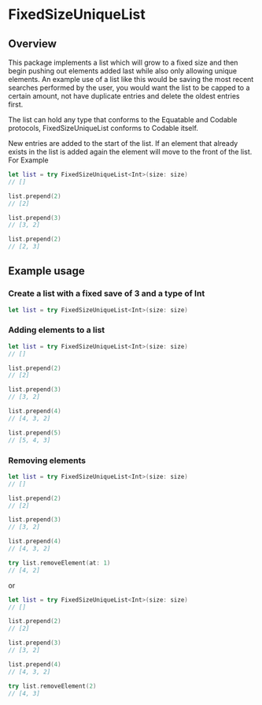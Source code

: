 # FixedSizeUniqueList

## Overview
This package implements a list which will grow to a fixed size and then begin pushing out elements added last while also only allowing unique elements. An example use of a list like this would be saving the most recent searches performed by the user, you would want the list to be capped to a certain amount, not have duplicate entries and delete the oldest entries first. 

The list can hold any type that conforms to the Equatable and Codable protocols, FixedSizeUniqueList conforms to Codable itself.

New entries are added to the start of the list. If an element that already exists in the list is added again the element will move to the front of the list. For Example
```swift
let list = try FixedSizeUniqueList<Int>(size: size)
// []

list.prepend(2)
// [2]

list.prepend(3)
// [3, 2]

list.prepend(2)
// [2, 3]
```

## Example usage
### Create a list with a fixed save of 3 and a type of Int
```Swift
let list = try FixedSizeUniqueList<Int>(size: size)
```

### Adding elements to a list
```swift
let list = try FixedSizeUniqueList<Int>(size: size)
// []

list.prepend(2)
// [2]

list.prepend(3)
// [3, 2]

list.prepend(4)
// [4, 3, 2]

list.prepend(5)
// [5, 4, 3]
```

### Removing elements
```swift
let list = try FixedSizeUniqueList<Int>(size: size)
// []

list.prepend(2)
// [2]

list.prepend(3)
// [3, 2]

list.prepend(4)
// [4, 3, 2]

try list.removeElement(at: 1)
// [4, 2]
```

or

```swift
let list = try FixedSizeUniqueList<Int>(size: size)
// []

list.prepend(2)
// [2]

list.prepend(3)
// [3, 2]

list.prepend(4)
// [4, 3, 2]

try list.removeElement(2)
// [4, 3]
```
